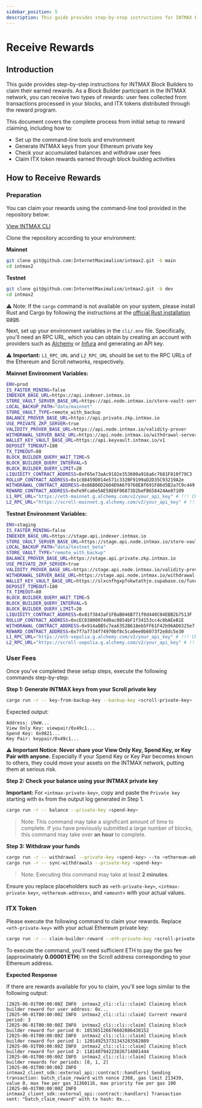```yaml
---
sidebar_position: 5
description: This guide provides step-by-step instructions for INTMAX Block Builders to claim their earned rewards. As a Block Builder participant in the INTMAX network, you can receive two types of rewards user fees collected from transactions processed in your blocks, and ITX tokens distributed through the reward program.
---
```


# Receive Rewards

## Introduction

This guide provides step-by-step instructions for INTMAX Block Builders to claim their earned rewards. As a Block Builder participant in the INTMAX network, you can receive two types of rewards: user fees collected from transactions processed in your blocks, and ITX tokens distributed through the reward program.

This document covers the complete process from initial setup to reward claiming, including how to:

- Set up the command-line tools and environment
- Generate INTMAX keys from your Ethereum private key
- Check your accumulated balances and withdraw user fees
- Claim ITX token rewards earned through block building activities

## How to Receive Rewards

### Preparation

You can claim your rewards using the command-line tool provided in the repository below:

[View INTMAX CLI](../intmax-cli.md)

Clone the repository according to your environment:

**Mainnet**

```bash
git clone git@github.com:InternetMaximalism/intmax2.git -b main
cd intmax2
```

**Testnet**

```bash
git clone git@github.com:InternetMaximalism/intmax2.git -b dev
cd intmax2
```

⚠️ Note: If the `cargo` command is not available on your system, please install Rust and Cargo by following the instructions at the [official Rust installation page](https://rust-lang.org/tools/install/).

Next, set up your environment variables in the `cli/.env` file. Specifically, you'll need an RPC URL, which you can obtain by creating an account with providers such as [Alchemy](https://www.alchemy.com/) or [Infura](https://www.infura.io/) and generating an API key.

⚠️ **Important:** `L1_RPC_URL` and `L2_RPC_URL` should be set to the RPC URLs of the Ethereum and Scroll networks, respectively.

**Mainnet Environment Variables:**

```bash
ENV=prod
IS_FASTER_MINING=false
INDEXER_BASE_URL=https://api.indexer.intmax.io
STORE_VAULT_SERVER_BASE_URL=https://api.node.intmax.io/store-vault-server
LOCAL_BACKUP_PATH="data/mainnet"
STORE_VAULT_TYPE=remote_with_backup
BALANCE_PROVER_BASE_URL=https://api.private.zkp.intmax.io
USE_PRIVATE_ZKP_SERVER=true
VALIDITY_PROVER_BASE_URL=https://api.node.intmax.io/validity-prover
WITHDRAWAL_SERVER_BASE_URL=https://api.node.intmax.io/withdrawal-server
WALLET_KEY_VAULT_BASE_URL=https://api.keyvault.intmax.io/v1
DEPOSIT_TIMEOUT=180
TX_TIMEOUT=80
BLOCK_BUILDER_QUERY_WAIT_TIME=5
BLOCK_BUILDER_QUERY_INTERVAL=5
BLOCK_BUILDER_QUERY_LIMIT=20
LIQUIDITY_CONTRACT_ADDRESS=0xF65e73aAc9182e353600a916a6c7681F810f79C3
ROLLUP_CONTRACT_ADDRESS=0x1c88459D014e571c332BF9199aD2D35C93219A2e
WITHDRAWAL_CONTRACT_ADDRESS=0x86B06D2604D9A6f9760E8f691F86d5B2a7C9c449
REWARD_CONTRACT_ADDRESS=0xFe9Fca6e5AE58E6F06873D2beFB658424Ae07109
L1_RPC_URL="https://eth-mainnet.g.alchemy.com/v2/your_api_key" # !!! CHANGE YOUR API KEY !!!
L2_RPC_URL="https://scroll-mainnet.g.alchemy.com/v2/your_api_key" # !!! CHANGE YOUR API KEY !!!
```

**Testnet Environment Variables:**

```bash
ENV=staging
IS_FASTER_MINING=false
INDEXER_BASE_URL=https://stage.api.indexer.intmax.io
STORE_VAULT_SERVER_BASE_URL=https://stage.api.node.intmax.io/store-vault-server
LOCAL_BACKUP_PATH="data/testnet_beta"
STORE_VAULT_TYPE="remote_with_backup"
BALANCE_PROVER_BASE_URL=https://stage.api.private.zkp.intmax.io
USE_PRIVATE_ZKP_SERVER=true
VALIDITY_PROVER_BASE_URL=https://stage.api.node.intmax.io/validity-prover
WITHDRAWAL_SERVER_BASE_URL=https://stage.api.node.intmax.io/withdrawal-server
WALLET_KEY_VAULT_BASE_URL=https://slxcnfhgxpfokwtathje.supabase.co/functions/v1/keyvault
DEPOSIT_TIMEOUT=180
TX_TIMEOUT=80
BLOCK_BUILDER_QUERY_WAIT_TIME=5
BLOCK_BUILDER_QUERY_INTERVAL=5
BLOCK_BUILDER_QUERY_LIMIT=20
LIQUIDITY_CONTRACT_ADDRESS=0x81f3843aF1FBaB046B771f0d440C04EBB2b7513F
ROLLUP_CONTRACT_ADDRESS=0xcEC03800074d0ac0854bF1f34153cc4c8bAEeB1E
WITHDRAWAL_CONTRACT_ADDRESS=0x914aBB5c7ea6352B618eb5FF61F42b96AD0325e7
REWARD_CONTRACT_ADDRESS=0x7f7a7734f74970bf8c5ca0ee0b6073f2e8dc5e30
L1_RPC_URL="https://eth-sepolia.g.alchemy.com/v2/your_api_key" # !!! CHANGE YOUR API KEY !!!
L2_RPC_URL="https://scroll-sepolia.g.alchemy.com/v2/your_api_key" # !!! CHANGE YOUR API KEY !!!
```

### User Fees

Once you've completed these setup steps, execute the following commands step-by-step:

**Step 1: Generate INTMAX keys from your Scroll private key**

```bash
cargo run -r -- key-from-backup-key --backup-key <scroll-private-key>
```

Expected output:

```
Address: i9eW...
View Only Key: viewpair/0x49c1...
Spend Key: 0x9821...
Key Pair: keypair/0x49c1...
```

**:warning: Important Notice**: **Never share your View Only Key, Spend Key, or Key Pair with anyone.**
Especially if your Spend Key or Key Pair becomes known to others, they could move your assets on the INTMAX network, putting them at serious risk.

**Step 2: Check your balance using your INTMAX private key**

**Important:** For `<intmax-private-key>`, copy and paste the `Private key` starting with `0x` from the output log generated in Step 1.

```bash
cargo run -r -- balance --private-key <spend-key>
```

> Note: This command may take a significant amount of time to complete. If you have previously submitted a large number of blocks, this command may take over **an hour** to complete.

**Step 3: Withdraw your funds**

```bash
cargo run -r -- withdrawal --private-key <spend-key> --to <ethereum-address> --amount <amount> --token-index 0
cargo run -r -- sync-withdrawals --private-key <spend-key>
```

> Note: Executing this command may take at least **2 minutes**.

Ensure you replace placeholders such as `<eth-private-key>`, `<intmax-private-key>`, `<ethereum-address>`, and `<amount>` with your actual values.

### ITX Token

Please execute the following command to claim your rewards. Replace `<eth-private-key>` with your actual Ethereum private key:

```bash
cargo run -r -- claim-builder-reward --eth-private-key <scroll-private-key>
```

To execute the command, you'll need sufficient ETH to pay the gas fee (approximately **0.00001 ETH**) on the Scroll address corresponding to your Ethereum address.

**Expected Response**

If there are rewards available for you to claim, you'll see logs similar to the following output:

```
[2025-06-01T00:00:00Z INFO  intmax2_cli::cli::claim] Claiming block builder reward for user address: 0x...
[2025-06-01T00:00:00Z INFO  intmax2_cli::cli::claim] Current reward period: 3
[2025-06-01T00:00:00Z INFO  intmax2_cli::cli::claim] Claiming block builder reward for period 0: 105365126676602086438152
[2025-06-01T00:00:00Z INFO  intmax2_cli::cli::claim] Claiming block builder reward for period 1: 120149253731343283582089
[2025-06-01T00:00:00Z INFO  intmax2_cli::cli::claim] Claiming block builder reward for period 2: 118140794223826714801444
[2025-06-01T00:00:00Z INFO  intmax2_cli::cli::claim] Claiming block builder rewards for periods: [0, 1, 2]
[2025-06-01T00:00:00Z INFO  intmax2_client_sdk::external_api::contract::handlers] Sending transaction: batch_claim_reward with nonce 2368, gas limit 213439, value 0, max fee per gas 31360116, max priority fee per gas 100
[2025-06-01T00:00:00Z INFO  intmax2_client_sdk::external_api::contract::handlers] Transaction sent: "batch_claim_reward" with tx hash: 0x...
```
